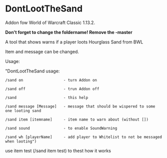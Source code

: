 # DontLootTheSand
Addon fow World of Warcraft Classic 1.13.2.


**Don't forget to change the foldername! Remove the -master**

A tool that shows warns if a player loots Hourglass Sand from BWL

Item and message can be changed.

Usage:

"DontLootTheSand usage:

    /sand on                  - turn Addon on

    /sand off                 - trun Addon off

    /sand                     - this help
    
    /sand message [Message]   - message that should be wispered to some one looting sand
    
    /sand item [itemname]     - item name to warn about (without [])
    
    /sand sound               - to enable SoundWarning
    
    /sand wh [playerName]     - add player to Whitelist to not be messaged when looting")



use item test (/sand item test) to thest how it works
